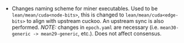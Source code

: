 * Changes naming scheme for miner executables. Used to be `lean/mean/cuda<node-bits>`, this is changed to
  `lean/mean/cuda<edge-bits>` to align with upstream cuckoo. An upstream sync is also performed. *NOTE:*
  changes in `epoch.yaml` are necessary (i.e. `mean30-generic -> mean29-generic`, etc.). Does not affect consensus.

